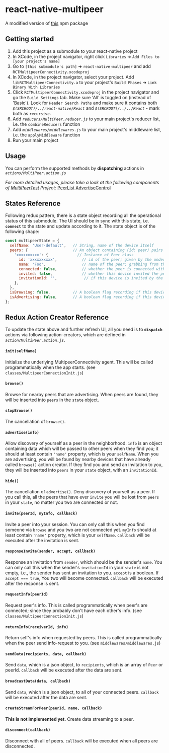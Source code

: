# react-native-multipeer

A modified version of [this](https://www.npmjs.com/package/react-native-multipeer) npm package

## Getting started

1. Add this project as a submodule to your react-native project
2. In XCode, in the project navigator, right click `Libraries` ➜ `Add Files to [your project's name]`
3. Go to `[this submodule's path]` ➜ `react-native-multipeer` and add `RCTMultipeerConnectivity.xcodeproj`
4. In XCode, in the project navigator, select your project. Add `libRCTMultipeerConnectivity.a` to your project's `Build Phases` ➜ `Link Binary With Libraries`
5. Click `RCTMultipeerConnectivity.xcodeproj` in the project navigator and go the `Build Settings` tab. Make sure 'All' is toggled on (instead of 'Basic'). Look for `Header Search Paths` and make sure it contains both *`$(SRCROOT)/../react-native/React`* and *`$(SRCROOT)/../../React`* - mark both as `recursive`.
6. Add *`reducers/MultiPeer.reducer.js`* to your main project's reducer list, i.e. the `combineReducers` function
7. Add *`middlewares/middlewares.js`* to your main project's middleware list, i.e. the `applyMiddleware` function
8. Run your main project

## Usage

You can perform the supported methods by **dispatching** actions in *`actions/MultiPeer.action.js`*

*For more detailed usages, please take a look at the following components of [MultiPeerTest](https://github.com/NTU-NMLAB/MultiPeerTest) Project:*
[PeerList](https://github.com/NTU-NMLAB/MultiPeerTest/blob/master/src/components/smart/partial/PeerList/PeerList.component.js)
[AdvertiseControl](https://github.com/NTU-NMLAB/MultiPeerTest/blob/master/src/components/smart/partial/AdvertiseControl/AdvertiseControl.component.js)


## States Reference
Following redux pattern, there is a state object recording all the operational status of this submodule. The UI should be in sync with this state, i.e. **`connect`** to the state and update according to it. The state object is of the following shape:

```javascript
const multipeerState = {
  selfName: 'User-default',   // String, name of the device itself
  peers: {                    // An object containing (id: peer) pairs
    'xxxxxxxxxx': {             // Instance of Peer class
      id: 'xxxxxxxxxx',           // id of the peer; given by the underlying MultipeerConnectivity Protocol
      name: 'Foo',                // name of the peer; grabbing from the peer's info
      connected: false,           // whether the peer is connected with this device
      invited: false,             // whether this device invited the peer
      invitationId: '',            // if this device is invited by the peer but not responses yet, this property will contain a value; otherwise it will be an empty string
    },
  }, 
  isBrowsing: false,          // A boolean flag recording if this device is browsing
  isAdvertising: false,       // A boolean flag recording if this device is advertising
};
```

## Redux Action Creator Reference
To update the state above and further refresh UI, all you need is to **`dispatch`** actions via following action-creators, which are defined in *`action/MultiPeer.action.js`*.

#### `init(selfName)`
Initialize the underlying MultipeerConnectivity agent. This will be called programmatically when the app starts. (see `classes/MultipeerConnectionInit.js`)

#### `browse()`
Browse for nearby peers that are advertising. When peers are found, they will be inserted into `peers` in the `state` object.

#### `stopBrowse()`
The cancellation of `browse()`.

#### `advertise(info)`
Allow discovery of yourself as a peer in the neighborhood. `info` is an object containing data which will be passed to other peers when they find you; it should at least contain `'name'` property, which is your `selfName`. When you are advertising, you will be found by nearby devices that have already called `browse()` action creator. If they find you and send an invitation to you, they will be inserted into `peers` in your `state` object, with an `invitationId`.

#### `hide()`
The cancellation of `advertise()`. Deny discovery of yourself as a peer. If you call this, all the peers that have ever `invite` you will be lost from `peers` in your `state`, no matter you two are connected or not.

#### `invite(peerId, myInfo, callback)`
Invite a peer into your session. You can only call this when you find someone via `browse` and you two are not connected yet. `myInfo` should at least contain `'name'` property, which is your `selfName`. `callback` will be executed after the invitation is sent.

#### `responseInvite(sender, accept, callback)`
Response an invitation from `sender`, which should be the sender's `name`. You can only call this when the sender's `invitationId` in your `state` is not empty, i.e., the sender has sent an invitation to you. `accept` is a boolean. If `accept === true`, You two will become connected. `callback` will be executed after the response is sent.

#### `requestInfo(peerId)`
Request peer's info. This is called programmatically when peer's are connected; since they probably don't have each other's info. (see `classes/MultipeerConnectionInit.js`)

#### `returnInfo(receiverId, info)`
Return self's info when requested by peers. This is called programmatically when the peer send info-request to you. (see `middlewares/middlewares.js`)

#### `sendData(recipients, data, callback)`
Send `data`, which is a json object, to `recipients`, which is an array of `Peer` or peerId. `callback` will be executed after the data are sent.

#### `broadcastData(data, callback)`
Send `data`, which is a json object, to all of your connected peers. `callback` will be executed after the data are sent.

#### `createStreamForPeer(peerId, name, callback)`
**This is not implemented yet.** Create data streaming to a peer.

#### `disconnect(callback)`
Disconnect with all of peers. `callback` will be executed when all peers are disconnected.

